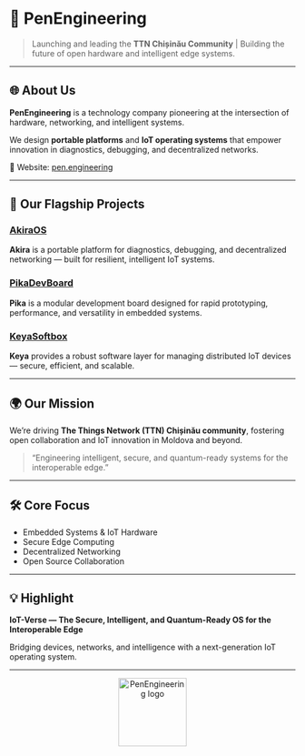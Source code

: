 # 🧠 PenEngineering

> Launching and leading the **TTN Chișinău Community** | Building the future of open hardware and intelligent edge systems.

---

## 🌐 About Us
**PenEngineering** is a technology company pioneering at the intersection of hardware, networking, and intelligent systems.

We design **portable platforms** and **IoT operating systems** that empower innovation in diagnostics, debugging, and decentralized networks.

🔗 Website: [pen.engineering](https://pen.engineering)

---

## 🧩 Our Flagship Projects

### [AkiraOS](https://github.com/ArturR0k3r/AkiraOS)
**Akira** is a portable platform for diagnostics, debugging, and decentralized networking — built for resilient, intelligent IoT systems.

### [PikaDevBoard](https://github.com/ArturR0k3r/PikaDevBoard)
**Pika** is a modular development board designed for rapid prototyping, performance, and versatility in embedded systems.

### [KeyaSoftbox](https://github.com/ArturR0k3r/KeyaSoftbox)
**Keya** provides a robust software layer for managing distributed IoT devices — secure, efficient, and scalable.

---

## 🌍 Our Mission
We’re driving **The Things Network (TTN) Chișinău community**, fostering open collaboration and IoT innovation in Moldova and beyond.

> “Engineering intelligent, secure, and quantum-ready systems for the interoperable edge.”

---

## 🛠️ Core Focus
- Embedded Systems & IoT Hardware  
- Secure Edge Computing  
- Decentralized Networking  
- Open Source Collaboration  

---

## 💡 Highlight
**IoT-Verse — The Secure, Intelligent, and Quantum-Ready OS for the Interoperable Edge**

Bridging devices, networks, and intelligence with a next-generation IoT operating system.

---

<p align="center">
  <img src="https://pen.engineering/assets/logo.svg" width="120" alt="PenEngineering logo">
</p>
